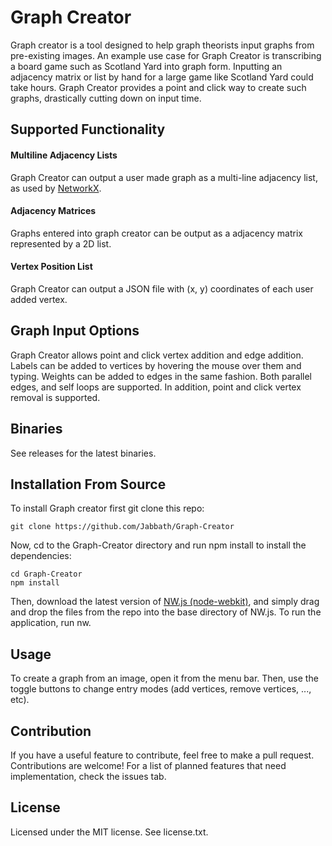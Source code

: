 # Graph Creator

Graph creator is a tool designed to help graph theorists input graphs from pre-existing images. An example use case for Graph Creator is transcribing a board game such as Scotland Yard into graph form. Inputting an adjacency matrix or list by hand for a large game like Scotland Yard could take hours. Graph Creator provides a point and click way to create such graphs, drastically cutting down on input time.

## Supported Functionality
#### Multiline Adjacency Lists
Graph Creator can output a user made graph as a multi-line adjacency list, as used by [NetworkX](https://networkx.github.io/).

#### Adjacency Matrices
Graphs entered into graph creator can be output as a adjacency matrix represented by a 2D list. 

#### Vertex Position List
Graph Creator can output a JSON file with (x, y) coordinates of each user added vertex.

## Graph Input Options
Graph Creator allows point and click vertex addition and edge addition. Labels can be added to vertices by hovering the mouse over them and typing. Weights can be added to edges in the same fashion. Both parallel edges, and self loops are supported. In addition, point and click vertex removal is supported.

## Binaries
See releases for the latest binaries.

## Installation From Source
To install Graph creator first git clone this repo:

```
git clone https://github.com/Jabbath/Graph-Creator
```

Now, cd to the Graph-Creator directory and run npm install to install the dependencies:

```
cd Graph-Creator
npm install
```

Then, download the latest version of [NW.js (node-webkit)](https://nwjs.io/), and simply drag and drop the files from the repo into the base directory of NW.js. To run the application, run nw.

## Usage
To create a graph from an image, open it from the menu bar. Then, use the toggle buttons to change entry modes (add vertices, remove vertices, ..., etc).

## Contribution
If you have a useful feature to contribute, feel free to make a pull request. Contributions are welcome! For a list of planned features that need implementation, check the issues tab.

## License
Licensed under the MIT license. See license.txt.

